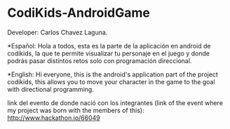 # CodiKids-AndroidGame
Developer: Carlos Chavez Laguna.

*Español:
Hola a todos, esta es la parte de la aplicación en android de codikids, la que te permite visualizar tu personaje en el juego y donde podrás pasar distintos retos solo con programación direccional.

*English:
Hi everyone, this is the android's application part of the project codikids, this allows you to move your character in the game to the goal with directional programming.


link del evento de donde nació con los integrantes (link of the event where my project was born with the members of this): http://www.hackathon.io/66049
